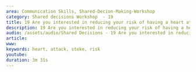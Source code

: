 ```yaml
---
area: Communication Skills, Shared-Decion-Making-Workshop
category: Shared decisions Workshop  - 19
title: 19 Are you interested in reducing your risk of having a heart attack or stroke?
description: 19 Are you interested in reducing your risk of having a heart attack or stroke?
audio: /assets/audio/Shared Decisions - 19 Are you interested in reducing your risk of having a heart attack or stroke_ Dave Tomson - MQ.mp3
article: 
www: 
keywords: heart, attack, stoke, risk
youtube: 
duration: 3m 31s
--- 
```


